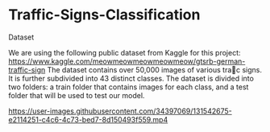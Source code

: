 # Traffic-Signs-Classification

Dataset

We are using the following public dataset from Kaggle for this project:
https://www.kaggle.com/meowmeowmeowmeowmeow/gtsrb-german-traffic-sign
The dataset contains over 50,000 images of various tra􀂨c signs. It is further subdivided into 43 distinct classes. The dataset is divided into two folders: a train folder that contains images for each class, and a test folder that will be used to test our model.



https://user-images.githubusercontent.com/34397069/131542675-e2114251-c4c6-4c73-bed7-8d150493f559.mp4


